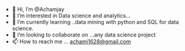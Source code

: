- 👋 Hi, I’m @Achamjay
- 👀 I’m interested in Data science and analytics...
- 🌱 I’m currently learning ..data mining with python and SQL for data science.
- 💞️ I’m looking to collaborate on ...any data science project
- 📫 How to reach me ... achamj1628@gmail.com

<!---
Achamjay/Achamjay is a ✨ special ✨ repository because its `README.md` (this file) appears on your GitHub profile.
You can click the Preview link to take a look at your changes.
--->
